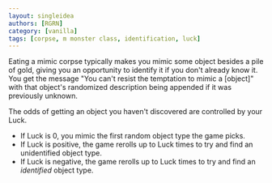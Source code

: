 ```yaml
---
layout: singleidea
authors: [RGRN]
category: [vanilla]
tags: [corpse, m monster class, identification, luck]
---
```

Eating a mimic corpse typically makes you mimic some object besides a pile of
gold, giving you an opportunity to identify it if you don't already know it. You
get the message "You can't resist the temptation to mimic a [object]" with that
object's randomized description being appended if it was previously unknown.

The odds of getting an object you haven't discovered are controlled by your Luck.
* If Luck is 0, you mimic the first random object type the game picks.
* If Luck is positive, the game rerolls up to Luck times to try and find an
  unidentified object type.
* If Luck is negative, the game rerolls up to Luck times to try and find an
  *identified* object type.
